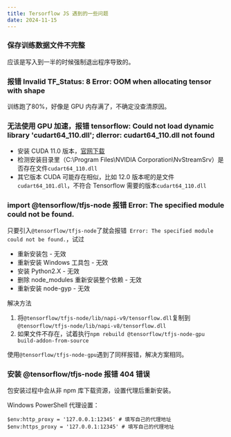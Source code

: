 ```yaml
---
title: Tersorflow JS 遇到的一些问题
date: 2024-11-15
---
```


### 保存训练数据文件不完整

应该是写入到一半的时候强制退出程序导致的。

### 报错 Invalid TF_Status: 8 Error: OOM when allocating tensor with shape

训练跑了80%，好像是 GPU 内存满了，不确定没查清原因。

### 无法使用 GPU 加速，报错 tensorflow: Could not load dynamic library 'cudart64_110.dll'; dlerror: cudart64_110.dll not found

- 安装 CUDA 11.0 版本，[官网下载](https://developer.nvidia.com/cuda-11.0-download-archive)
- 检测安装目录里（C:\Program Files\NVIDIA Corporation\NvStreamSrv）是否存在文件`cudart64_110.dll`
- 其它版本 CUDA 可能存在相似，比如 12.0 版本呢的是文件 `cudart64_101.dll`，不符合 Tensorflow 需要的版本`cudart64_110.dll`


### import @tensorflow/tfjs-node 报错 Error: The specified module could not be found.

只要引入`@tensorflow/tfjs-node`了就会报错` Error: The specified module could not be found.`，试过

- 重新安装包 - 无效
- 重新安装 Windows 工具包 - 无效
- 安装 Python2.X - 无效
- 删除 node_modules 重新安装整个依赖 - 无效
- 重新安装 node-gyp - 无效

解决方法

1. 将`@tensorflow/tfjs-node/lib/napi-v9/tensorflow.dll`复制到`@tensorflow/tfjs-node/lib/napi-v8/tensorflow.dll`
2. 如果文件不存在，试着执行`npm rebuild @tensorflow/tfjs-node-gpu build-addon-from-source`

使用`@tensorflow/tfjs-node-gpu`遇到了同样报错，解决方案相同。

### 安装 @tensorflow/tfjs-node 报错 404 错误

包安装过程中会从非 npm 库下载资源，设置代理后重新安装。

Windows PowerShell 代理设置：

```shell
$env:http_proxy = '127.0.0.1:12345' # 填写自己的代理地址
$env:https_proxy = '127.0.0.1:12345' # 填写自己的代理地址
```